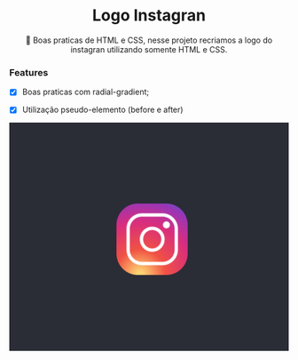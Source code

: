 <h1 align="center">Logo Instagran</h1>

<p align="center">🚀 Boas praticas de HTML e CSS, nesse projeto recriamos a logo do instagran utilizando somente HTML e CSS. </p>

### Features

- [x] Boas praticas com radial-gradient;
- [x] Utilização pseudo-elemento (before e after)


<img src="/images/image 1.svg"/>